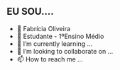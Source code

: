 ## EU SOU....

- 👋 Fabrícia Oliveira
- 👀 Estudante - 1ºEnsino Médio 
- 🌱 I’m currently learning ...
- 💞️ I’m looking to collaborate on ...
- 📫 How to reach me ...

<!---
CRYSTAL070703/CRYSTAL070703 is a ✨ special ✨ repository because its `README.md` (this file) appears on your GitHub profile.
You can click the Preview link to take a look at your changes.
--->
